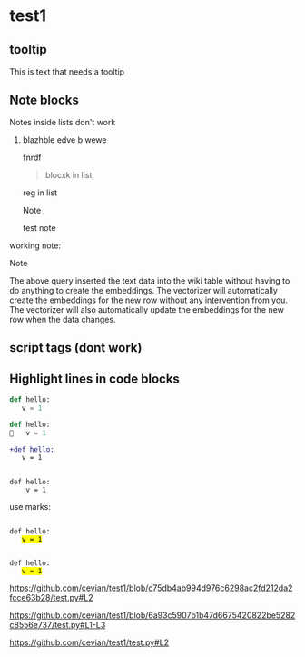 # test1

## tooltip

This is text that needs a tooltip [<img src="https://www.wppluginsforyou.com/wp-content/uploads/2020/05/tooltips.png" width="15px" />
](## "Tooltip help")

## Note blocks

Notes inside lists don't work
1. blazhble
   edve b
   wewe

   fnrdf

   > blocxk in list
   >

   reg in list

   > [!NOTE]
   > test note

working note:
> [!NOTE]
> The above query inserted the text data into the wiki table without having to do anything to create the embeddings. The vectorizer will automatically create the embeddings for the new row without any intervention from you.  The vectorizer will also automatically update the embeddings for the new row when the data changes.

## script tags (dont work)
<script src="https://gist.github.com/cevian/a118453d929a8ee423d8a7d0ee003ee2.js">
  
</script>


## Highlight lines in code blocks
```python
def hello:
   v = 1
```

```python
def hello:
👀   v = 1
```


```diff
+def hello:
   v = 1
```


<pre><code class="language-python">
def hello:
    v = 1
</code></pre>

use marks:
<pre><code class="language-python">
def hello:
   <mark>v = 1</mark>
</code></pre>


<div class="highlight-source-python"><pre><code>
def hello:
   <mark>v = 1</mark>
</code></pre></div>

https://github.com/cevian/test1/blob/c75db4ab994d976c6298ac2fd212da2fcce63b28/test.py#L2

https://github.com/cevian/test1/blob/6a93c5907b1b47d6675420822be5282c8556e737/test.py#L1-L3

https://github.com/cevian/test1/test.py#L2
